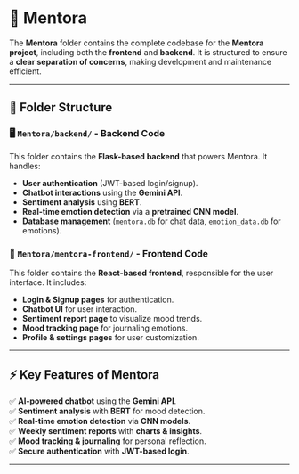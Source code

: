 # 🌟 Mentora

The **Mentora** folder contains the complete codebase for the **Mentora project**, including both the **frontend** and **backend**. It is structured to ensure a **clear separation of concerns**, making development and maintenance efficient. 

---

## 📂 Folder Structure  

### 🖥️ `Mentora/backend/` - Backend Code  
This folder contains the **Flask-based backend** that powers Mentora. It handles:  
- **User authentication** (JWT-based login/signup).  
- **Chatbot interactions** using the **Gemini API**.  
- **Sentiment analysis** using **BERT**.  
- **Real-time emotion detection** via a **pretrained CNN model**.  
- **Database management** (`mentora.db` for chat data, `emotion_data.db` for emotions).  

### 🎨 `Mentora/mentora-frontend/` - Frontend Code  
This folder contains the **React-based frontend**, responsible for the user interface. It includes:  
- **Login & Signup pages** for authentication.  
- **Chatbot UI** for user interaction.  
- **Sentiment report page** to visualize mood trends.  
- **Mood tracking page** for journaling emotions.  
- **Profile & settings pages** for user customization. 

---

## ⚡ Key Features of Mentora  
✅ **AI-powered chatbot** using the **Gemini API**.  
✅ **Sentiment analysis** with **BERT** for mood detection.  
✅ **Real-time emotion detection** via **CNN models**.  
✅ **Weekly sentiment reports** with **charts & insights**.  
✅ **Mood tracking & journaling** for personal reflection.  
✅ **Secure authentication** with **JWT-based login**.  

---



